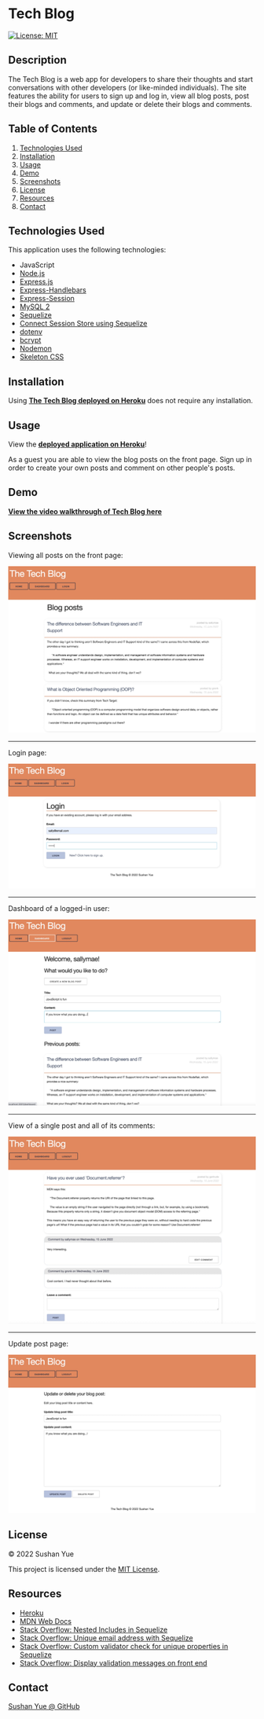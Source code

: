 # Tech Blog

[![License: MIT](https://img.shields.io/badge/License-MIT-yellow.svg)](https://opensource.org/licenses/MIT)

## Description

The Tech Blog is a web app for developers to share their thoughts and start conversations with other developers (or like-minded individuals). The site features the ability for users to sign up and log in, view all blog posts, post their blogs and comments, and update or delete their blogs and comments.

## Table of Contents

1. [Technologies Used](#technologies-used)
2. [Installation](#installation)
3. [Usage](#usage)
4. [Demo](#demo)
5. [Screenshots](#screenshots)
6. [License](#license)
7. [Resources](#resources)
8. [Contact](#contact)

## Technologies Used

This application uses the following technologies:

- JavaScript
- [Node.js](https://nodejs.dev/)
- [Express.js](https://expressjs.com/)
- [Express-Handlebars](https://github.com/express-handlebars/express-handlebars)
- [Express-Session](https://www.npmjs.com/package/express-session)
- [MySQL 2](https://www.npmjs.com/package/mysql2)
- [Sequelize](https://www.npmjs.com/package/sequelize)
- [Connect Session Store using Sequelize](https://www.npmjs.com/package/connect-session-sequelize)
- [dotenv](https://www.npmjs.com/package/dotenv)
- [bcrypt](https://github.com/kelektiv/node.bcrypt.js)
- [Nodemon](https://www.npmjs.com/package/nodemon)
- [Skeleton CSS](http://getskeleton.com/)

## Installation

Using **[The Tech Blog deployed on Heroku](https://limitless-dusk-59496.herokuapp.com/)** does not require any installation.

## Usage

View the **[deployed application on Heroku](https://limitless-dusk-59496.herokuapp.com/)**!

As a guest you are able to view the blog posts on the front page. Sign up in order to create your own posts and comment on other people's posts.

## Demo

**[View the video walkthrough of Tech Blog here](https://drive.google.com/file/d/1iWgIQw6DASZjns96Qq7kwgw10I0dmGa0/view)**

## Screenshots

Viewing all posts on the front page:

![Screenshot of Tech Blog: All Posts](assets/images/screenshot-all-posts.jpg?raw=true "Screenshot of Tech Blog: All Posts")

---

Login page:

![Screenshot of Tech Blog: Login Page](assets/images/screenshot-login.jpg?raw=true "Screenshot of Tech Blog: Login Page")

---

Dashboard of a logged-in user:

![Screenshot of Tech Blog: Dashboard](assets/images/screenshot-dashboard.jpg?raw=true "Screenshot of Tech Blog: Dashboard")

---

View of a single post and all of its comments:

![Screenshot of Tech Blog: Post with Comments](assets/images/screenshot-post-with-comments.jpg?raw=true "Screenshot of Tech Blog: Post with Comments")

---

Update post page:

![Screenshot of Tech Blog: Update Posts](assets/images/screenshot-update-post.jpg?raw=true "Screenshot of Tech Blog: Update Posts")

## License

© 2022 Sushan Yue

This project is licensed under the [MIT License](./LICENSE.txt).

## Resources

- [Heroku](https://heroku.com)
- [MDN Web Docs](https://developer.mozilla.org/en-US/docs)
- [Stack Overflow: Nested Includes in Sequelize](https://stackoverflow.com/questions/33941943/nested-include-in-sequelize)
- [Stack Overflow: Unique email address with Sequelize](https://stackoverflow.com/questions/48499487/unique-email-address-with-sequelize)
- [Stack Overflow: Custom validator check for unique properties in Sequelize](https://stackoverflow.com/questions/16356856/sequelize-js-custom-validator-check-for-unique-username-password)
- [Stack Overflow: Display validation messages on front end](https://stackoverflow.com/questions/63856212/how-to-display-sequelize-validation-error-messages-in-express-api)

## Contact

[Sushan Yue @ GitHub](https://github.com/AtlantaBlack)
